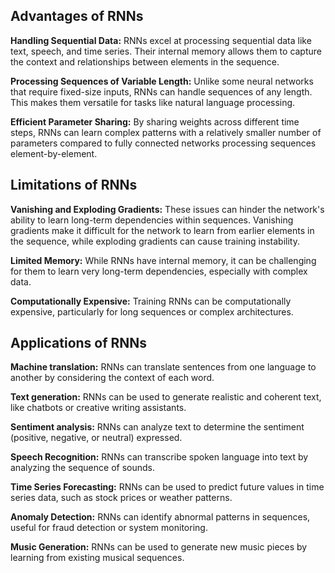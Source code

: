 ## Advantages of RNNs
**Handling Sequential Data:** RNNs excel at processing sequential data like text, speech, and time series. Their internal memory allows them to capture the context and relationships between elements in the sequence.

**Processing Sequences of Variable Length:** Unlike some neural networks that require fixed-size inputs, RNNs can handle sequences of any length. This makes them versatile for tasks like natural language processing.

**Efficient Parameter Sharing:** By sharing weights across different time steps, RNNs can learn complex patterns with a relatively smaller number of parameters compared to fully connected networks processing sequences element-by-element.

## Limitations of RNNs
**Vanishing and Exploding Gradients:** These issues can hinder the network's ability to learn long-term dependencies within sequences. Vanishing gradients make it difficult for the network to learn from earlier elements in the sequence, while exploding gradients can cause training instability.

**Limited Memory:** While RNNs have internal memory, it can be challenging for them to learn very long-term dependencies, especially with complex data.

**Computationally Expensive:** Training RNNs can be computationally expensive, particularly for long sequences or complex architectures.

## Applications of RNNs
**Machine translation:** RNNs can translate sentences from one language to another by considering the context of each word.
          
**Text generation:** RNNs can be used to generate realistic and coherent text, like chatbots or creative writing assistants.

**Sentiment analysis:** RNNs can analyze text to determine the sentiment (positive, negative, or neutral) expressed.

**Speech Recognition:** RNNs can transcribe spoken language into text by analyzing the sequence of sounds.

**Time Series Forecasting:** RNNs can be used to predict future values in time series data, such as stock prices or weather patterns.

**Anomaly Detection:** RNNs can identify abnormal patterns in sequences, useful for fraud detection or system monitoring.

**Music Generation:** RNNs can be used to generate new music pieces by learning from existing musical sequences.
